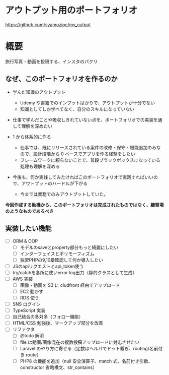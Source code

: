 # アウトプット用のポートフォリオ

https://github.com/syamozipc/my_output

# 概要

旅行写真・動画を投稿する、インスタのパクリ

## なぜ、このポートフォリオを作るのか

-   学んだ知識のアウトプット

    -   Udemy や書籍でのインプットばかりで、アウトプットが十分でない
    -   知識としてしか学べてなく、自分のスキルになっていない

-   仕事で学んだことや吸収しきれていない点を、ポートフォリオでの実装を通して理解を深めたい

-   1 から体系的に作る

    -   仕事では、既にリリースされている案件の改修・保守・機能追加のみなので、設計段階から 0 ベースでアプリを作る経験をしたい
    -   フレームワークに頼らないことで、普段ブラックボックスになっている処理も理解を深める

-   今後も、何か実践してみたければこのポートフォリオで実践すればいいので、アウトプットのハードルが下がる
    -   今までは業務でのみアウトプットしていた。

**今回作成する動機から、このポートフォリオは完成されたものではなく、練習場のようなものであるべき**

## 実装したい機能

-   [ ] ORM & OOP
    -   [ ] モデルのsaveとproperty部分もっと綺麗にしたい
    -   [ ] インターフェイスとポリモーフィズム
    -   [ ] 独習PHPの9,10章確認して何か導入したい
-   [ ] JSのapiリクエストとapi_token使う
-   [ ] try/catchを各所に使いerror log出力（静的クラスとして生成）
-   [ ] AWS 実装
    -   [ ] 画像・動画を S3 に cludfront 経由でアップロード
    -   [ ] EC2 動かす
    -   [ ] RDS 使う
-   [ ] SNS ログイン
-   [ ] TypeScript 実装
-   [ ] 自己結合の多対多（フォロー機能）
-   [ ] HTML/CSS 勉強後、マークアップ部分を改善
-   [ ] リファクタ
    -   [ ] @todo 解消
    -   [ ] file は動画/画像混在の複数投稿アップロードに対応させたい
    -   [ ] Laravel のやり方に寄せる（定数はヘルパでドット繋ぎ、routing/名前付き route）
    -   [ ] PHP8 の機能を追加（null 安全演算子、match 式、名前付き引数、constructor 省略構文、str_contains）

<!-- 実行済機能
・CRUD
・npm/webpackとESLint
・validation
-->
